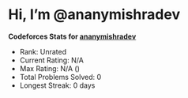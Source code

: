 # Hi, I’m @ananymishradev

<!--START-CF-STATS-->
**Codeforces Stats for [ananymishradev](https://codeforces.com/profile/ananymishradev)**
- Rank: Unrated
- Current Rating: N/A
- Max Rating: N/A ()
- Total Problems Solved: 0
- Longest Streak: 0 days
<!--END-CF-STATS-->


